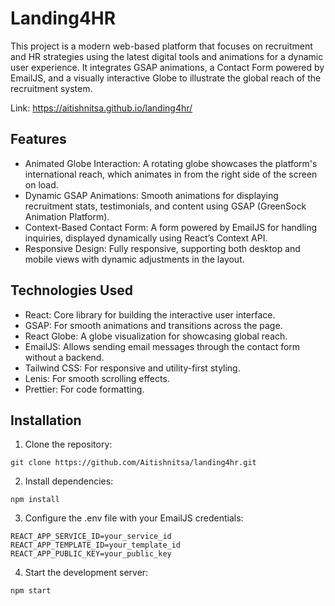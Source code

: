 # Landing4HR

This project is a modern web-based platform that focuses on recruitment and HR strategies using the latest digital tools and animations for a dynamic user experience. It integrates GSAP animations, a Contact Form powered by EmailJS, and a visually interactive Globe to illustrate the global reach of the recruitment system.

Link: https://aitishnitsa.github.io/landing4hr/

## Features

- Animated Globe Interaction: A rotating globe showcases the platform's international reach, which animates in from the right side of the screen on load.
- Dynamic GSAP Animations: Smooth animations for displaying recruitment stats, testimonials, and content using GSAP (GreenSock Animation Platform).
- Context-Based Contact Form: A form powered by EmailJS for handling inquiries, displayed dynamically using React’s Context API.
- Responsive Design: Fully responsive, supporting both desktop and mobile views with dynamic adjustments in the layout.

## Technologies Used

- React: Core library for building the interactive user interface.
- GSAP: For smooth animations and transitions across the page.
- React Globe: A globe visualization for showcasing global reach.
- EmailJS: Allows sending email messages through the contact form without a backend.
- Tailwind CSS: For responsive and utility-first styling.
- Lenis: For smooth scrolling effects.
- Prettier: For code formatting.

## Installation

1. Clone the repository:

```
git clone https://github.com/Aitishnitsa/landing4hr.git
```

2. Install dependencies:

```
npm install
```

3. Configure the .env file with your EmailJS credentials:

```
REACT_APP_SERVICE_ID=your_service_id
REACT_APP_TEMPLATE_ID=your_template_id
REACT_APP_PUBLIC_KEY=your_public_key
```

4. Start the development server:

```
npm start
```
